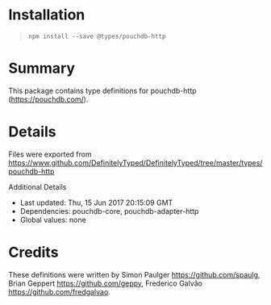 # Installation
> `npm install --save @types/pouchdb-http`

# Summary
This package contains type definitions for pouchdb-http (https://pouchdb.com/).

# Details
Files were exported from https://www.github.com/DefinitelyTyped/DefinitelyTyped/tree/master/types/pouchdb-http

Additional Details
 * Last updated: Thu, 15 Jun 2017 20:15:09 GMT
 * Dependencies: pouchdb-core, pouchdb-adapter-http
 * Global values: none

# Credits
These definitions were written by Simon Paulger <https://github.com/spaulg>, Brian Geppert <https://github.com/geppy>, Frederico Galvão <https://github.com/fredgalvao>.

